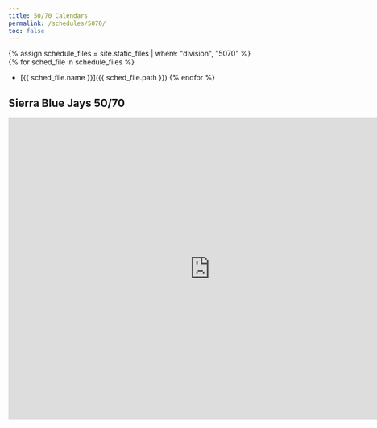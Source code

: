 ```yaml
---
title: 50/70 Calendars
permalink: /schedules/5070/
toc: false
---
```


{% assign schedule_files = site.static_files | where: "division", "5070" %}
{% for sched_file in schedule_files %}
* [{{ sched_file.name }}]({{ sched_file.path }})
{% endfor %}

## Sierra Blue Jays 50/70
<iframe src="https://calendar.google.com/calendar/embed?src=vp5gg64av740c2042nhud13e2p0ug6qv%40import.calendar.google.com&ctz=America%2FLos_Angeles" style="border: 0" width="800" height="600" frameborder="0" scrolling="no"></iframe>
